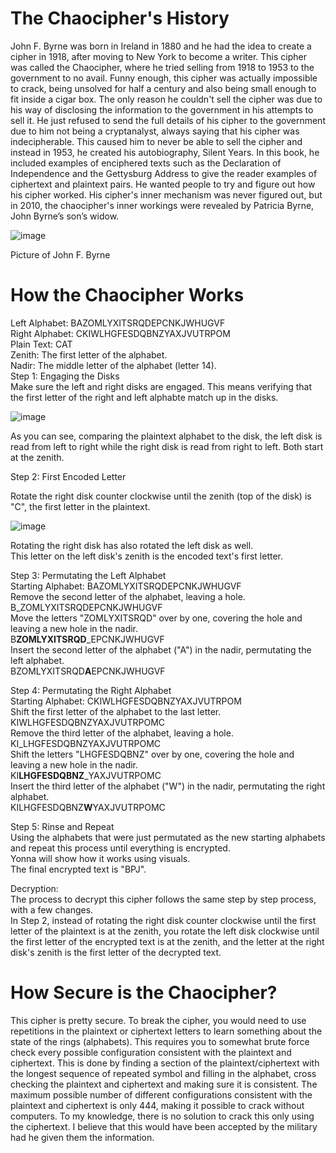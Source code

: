# The Chaocipher's History
John F. Byrne was born in Ireland in 1880 and he had the idea to create a cipher in 1918, after moving to New York to become a writer. This cipher was called the Chaocipher, where he tried selling from 1918 to 1953 to the government to no avail. Funny enough, this cipher was actually impossible to crack, being unsolved for half a century and also being small enough to fit inside a cigar box. The only reason he couldn't sell the cipher was due to his way of disclosing the information to the government in his attempts to sell it. He just refused to send the full details of his cipher to the government due to him not being a cryptanalyst, always saying that his cipher was indecipherable. This caused him to never be able to sell the cipher and instead in 1953, he created his autobiography, Silent Years. In this book, he included examples of enciphered texts such as the Declaration of Independence and the Gettysburg Address to give the reader examples of ciphertext and plaintext pairs. He wanted people to try and figure out how his cipher worked. His cipher's inner mechanism was never figured out, but in 2010, the chaocipher's inner workings were revealed by Patricia Byrne, John Byrne’s son’s widow.

![image](https://github.com/Stuycs-K/final-project-10-wang-daniel-yeung-yonna/assets/124080285/48b72928-6970-4f5b-8617-42d9ccec2631)

Picture of John F. Byrne

# How the Chaocipher Works
Left Alphabet:  BAZOMLYXITSRQDEPCNKJWHUGVF <br />
Right Alphabet: CKIWLHGFESDQBNZYAXJVUTRPOM <br />
Plain Text: CAT <br />
Zenith: The first letter of the alphabet. <br />
Nadir: The middle letter of the alphabet (letter 14). <br />
Step 1: Engaging the Disks <br />
Make sure the left and right disks are engaged. This means verifying that the first letter of the right and left alphabte match up in the disks. <br />

![image](https://github.com/Stuycs-K/final-project-10-wang-daniel-yeung-yonna/assets/124080285/29578de8-2a05-48d8-a0c4-0e804fb262ca)


As you can see, comparing the plaintext alphabet to the disk, the left disk is read from left to right while the right disk is read from right to left. Both start at the zenith. <br />

Step 2: First Encoded Letter <br />

Rotate the right disk counter clockwise until the zenith (top of the disk) is "C", the first letter in the plaintext. <br />

![image](https://github.com/Stuycs-K/final-project-10-wang-daniel-yeung-yonna/assets/124080285/00860e4f-20a2-498d-bb64-debb47ce3a4b)

Rotating the right disk has also rotated the left disk as well. <br />
This letter on the left disk's zenith is the encoded text's first letter. <br />

Step 3: Permutating the Left Alphabet <br />
Starting Alphabet: BAZOMLYXITSRQDEPCNKJWHUGVF <br />
Remove the second letter of the alphabet, leaving a hole. <br />
B_ZOMLYXITSRQDEPCNKJWHUGVF <br />
Move the letters "ZOMLYXITSRQD" over by one, covering the hole and leaving a new hole in the nadir. <br />
B**ZOMLYXITSRQD**_EPCNKJWHUGVF <br />
Insert the second letter of the alphabet ("A") in the nadir, permutating the left alphabet. <br />
BZOMLYXITSRQD**A**EPCNKJWHUGVF <br />

Step 4: Permutating the Right Alphabet <br />
Starting Alphabet: CKIWLHGFESDQBNZYAXJVUTRPOM <br />
Shift the first letter of the alphabet to the last letter. <br />
KIWLHGFESDQBNZYAXJVUTRPOMC <br />
Remove the third letter of the alphabet, leaving a hole. <br />
KI_LHGFESDQBNZYAXJVUTRPOMC <br />
Shift the letters "LHGFESDQBNZ" over by one, covering the hole and leaving a new hole in the nadir. <br />
KI**LHGFESDQBNZ**_YAXJVUTRPOMC <br />
Insert the third letter of the alphabet ("W") in the nadir, permutating the right alphabet. <br />
KILHGFESDQBNZ**W**YAXJVUTRPOMC <br />

Step 5: Rinse and Repeat <br />
Using the alphabets that were just permutated as the new starting alphabets and repeat this process until everything is encrypted. <br />
Yonna will show how it works using visuals. <br />
The final encrypted text is "BPJ". <br />

Decryption: <br />
The process to decrypt this cipher follows the same step by step process, with a few changes. <br />
In Step 2, instead of rotating the right disk counter clockwise until the first letter of the plaintext is at the zenith, you rotate the left disk clockwise until the first letter of the encrypted text is at the zenith, and the letter at the right disk's zenith is the first letter of the decrypted text. <br />

# How Secure is the Chaocipher?
This cipher is pretty secure. To break the cipher, you would need to use repetitions in the plaintext or ciphertext letters to learn something about the state of the rings (alphabets). This requires you to somewhat brute force check every possible configuration consistent with the plaintext and ciphertext. This is done by finding a section of the plaintext/ciphertext with the longest sequence of repeated symbol and filling in the alphabet, cross checking the plaintext and ciphertext and making sure it is consistent. The maximum possible number of different configurations consistent with the plaintext and ciphertext is only 444, making it possible to crack without computers. To my knowledge, there is no solution to crack this only using the ciphertext. I believe that this would have been accepted by the military had he given them the information.

